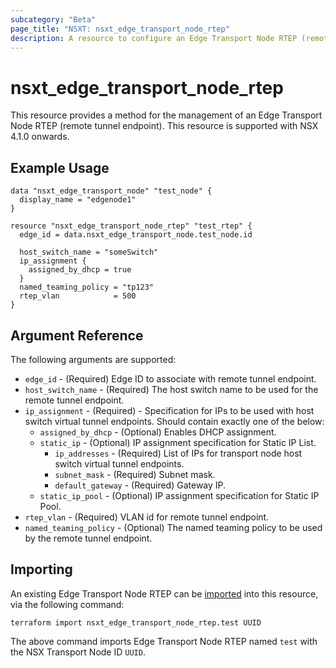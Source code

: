 ```yaml
---
subcategory: "Beta"
page_title: "NSXT: nsxt_edge_transport_node_rtep"
description: A resource to configure an Edge Transport Node RTEP (remote tunnel endpoint).
---
```


# nsxt_edge_transport_node_rtep

This resource provides a method for the management of an Edge Transport Node RTEP (remote tunnel endpoint).
This resource is supported with NSX 4.1.0 onwards.

## Example Usage

```hcl
data "nsxt_edge_transport_node" "test_node" {
  display_name = "edgenode1"
}

resource "nsxt_edge_transport_node_rtep" "test_rtep" {
  edge_id = data.nsxt_edge_transport_node.test_node.id

  host_switch_name = "someSwitch"
  ip_assignment {
    assigned_by_dhcp = true
  }
  named_teaming_policy = "tp123"
  rtep_vlan            = 500
}
```

## Argument Reference

The following arguments are supported:

* `edge_id` - (Required) Edge ID to associate with remote tunnel endpoint.
* `host_switch_name` - (Required) The host switch name to be used for the remote tunnel endpoint.
* `ip_assignment` - (Required) - Specification for IPs to be used with host switch virtual tunnel endpoints. Should contain exactly one of the below:
  * `assigned_by_dhcp` - (Optional) Enables DHCP assignment.
  * `static_ip` - (Optional) IP assignment specification for Static IP List.
    * `ip_addresses` - (Required) List of IPs for transport node host switch virtual tunnel endpoints.
    * `subnet_mask` - (Required) Subnet mask.
    * `default_gateway` - (Required) Gateway IP.
  * `static_ip_pool` - (Optional) IP assignment specification for Static IP Pool.
* `rtep_vlan` - (Required) VLAN id for remote tunnel endpoint.
* `named_teaming_policy` - (Optional) The named teaming policy to be used by the remote tunnel endpoint.

## Importing

An existing Edge Transport Node RTEP can be [imported][docs-import] into this resource, via the following command:

[docs-import]: https://developer.hashicorp.com/terraform/cli/import

```shell
terraform import nsxt_edge_transport_node_rtep.test UUID
```

The above command imports Edge Transport Node RTEP named `test` with the NSX Transport Node ID `UUID`.
